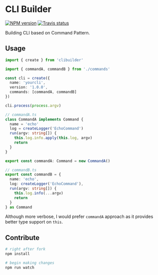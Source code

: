# CLI Builder

[![NPM version][npm-image]][npm-url]
[![Travis status][travis-image]][travis-url]

Building CLI based on Command Pattern.

## Usage

```ts
import { create } from 'clibuilder'

import { commandA, commandB } from './commands'

const cli = create({
  name: 'yourcli',
  version: '1.0.0',
  commands: [commandA, commandB]
})

cli.process(process.argv)

// commandA.ts
class CommandA implements Command {
  name = 'echo'
  log = createLogger('EchoCommand')
  run(argv: string[]) {
    this.log.info.apply(this.log, argv)
    return
  }
}

export const commandA: Command = new CommandA()

// commandB.ts
export const commandB = {
  name: 'echo',
  log: createLogger('EchoCommand'),
  run(argv: string[]) {
    this.log.info(...argv)
    return
  }
} as Command
```

Although more verbose, I would prefer `commandA` approach as it provides better type support on `this`.

## Contribute

```sh
# right after fork
npm install

# begin making changes
npm run watch

```

[npm-image]: https://img.shields.io/npm/v/clibuilder.svg?style=flat
[npm-url]: https://npmjs.org/package/clibuilder
[travis-image]: https://travis-ci.org/unional/clibuilder.svg?branch=master
[travis-url]: https://travis-ci.org/unional/clibuilder
